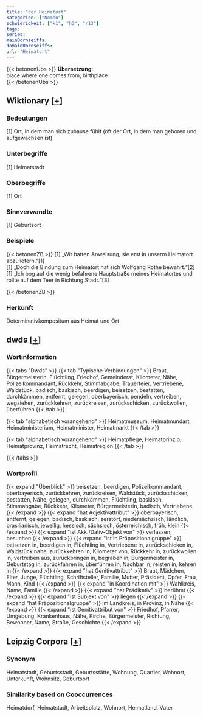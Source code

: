```yaml
---
title: "der Heimatort"
kategorien: ["Nomen"]
schwierigkeit: ["k1", "h3", "r13"]
tags:
series:
mainDornseiffs:
domainDornseiffs:
url: "Heimatort"
---
```


{{< betonenÜbs >}}
**Übersetzung:**  
place where one comes from, birthplace  
{{< /betonenÜbs >}}

## Wiktionary [[+](https://de.wiktionary.org/wiki/Heimatort)]

### Bedeutungen
[1] Ort, in dem man sich zuhause fühlt (oft der Ort, in dem man geboren und aufgewachsen ist)  

### Unterbegriffe
[1] Heimatstadt  

### Oberbegriffe
[1] Ort  

### Sinnverwandte
[1] Geburtsort  

### Beispiele
{{< betonenZB >}}
[1] „Wir hatten Anweisung, sie erst in unserm Heimatort abzuliefern.“[1]  
[1] „Doch die Bindung zum Heimatort hat sich Wolfgang Rothe bewahrt.“[2]  
[1] „Ich bog auf die wenig befahrene Hauptstraße meines Heimatortes und rollte auf dem Teer in Richtung Stadt.“[3]  

{{< /betonenZB >}}
### Herkunft
Determinativkompositum aus Heimat und Ort  



## dwds [[+](https://www.dwds.de/wb/Heimatort)]

### Wortinformation
{{< tabs "Dwds" >}}
{{< tab "Typische Verbindungen" >}}
Braut, Bürgermeisterin, Flüchtling, Friedhof, Gemeinderat, Kilometer, Nähe, Polizeikommandant, Rückkehr, Stimmabgabe, Trauerfeier, Vertriebene, Waldstück, badisch, baskisch, beerdigen, beisetzen, bestatten, durchkämmen, entfernt, gelegen, oberbayerisch, pendeln, vertreiben, wegziehen, zurückkehren, zurückreisen, zurückschicken, zurückwollen, überführen
{{< /tab >}}

{{< tab "alphabetisch vorangehend" >}}
Heimatmuseum, Heimatmundart, Heimatministerium, Heimatminister, Heimatmarkt
{{< /tab >}}

{{< tab "alphabetisch vorangehend" >}}
Heimatpflege, Heimatprinzip, Heimatprovinz, Heimatrecht, Heimatregion
{{< /tab >}}

{{< /tabs >}}

### Wortprofil
{{< expand "Überblick" >}} beisetzen, beerdigen, Polizeikommandant, oberbayerisch, zurückkehren, zurückreisen, Waldstück, zurückschicken, bestatten, Nähe, gelegen, durchkämmen, Flüchtling, baskisch, Stimmabgabe, Rückkehr, Kilometer, Bürgermeisterin, badisch, Vertriebene {{< /expand >}}
{{< expand "hat Adjektivattribut" >}} oberbayerisch, entfernt, gelegen, badisch, baskisch, zerstört, niedersächsisch, ländlich, brasilianisch, jeweilig, hessisch, sächsisch, österreichisch, früh, klein {{< /expand >}}
{{< expand "ist Akk./Dativ-Objekt von" >}} verlassen, besuchen {{< /expand >}}
{{< expand "ist in Präpositionalgruppe" >}} beisetzen in, beerdigen in, Flüchtling in, Vertriebene in, zurückschicken in, Waldstück nahe, zurückkehren in, Kilometer von, Rückkehr in, zurückwollen in, vertreiben aus, zurückbringen in, begraben in, Bürgermeister in, Geburtstag in, zurückfahren in, überführen in, Nachbar in, reisten in, kehren in {{< /expand >}}
{{< expand "hat Genitivattribut" >}} Braut, Mädchen, Elter, Junge, Flüchtling, Schriftsteller, Familie, Mutter, Präsident, Opfer, Frau, Mann, Kind {{< /expand >}}
{{< expand "in Koordination mit" >}} Wahlkreis, Name, Familie {{< /expand >}}
{{< expand "hat Prädikativ" >}} berühmt {{< /expand >}}
{{< expand "ist Subjekt von" >}} liegen {{< /expand >}}
{{< expand "hat Präpositionalgruppe" >}} im Landkreis, in Provinz, in Nähe {{< /expand >}}
{{< expand "ist Genitivattribut von" >}} Friedhof, Pfarrer, Umgebung, Krankenhaus, Nähe, Kirche, Bürgermeister, Richtung, Bewohner, Name, Straße, Geschichte {{< /expand >}}

## Leipzig Corpora [[+](https://corpora.uni-leipzig.de/en/res?word=Heimatort&corpusId=deu_newscrawl-public_2018)]


### Synonym
Heimatstadt, Geburtsstadt, Geburtsstätte, Wohnung, Quartier, Wohnort, Unterkunft, Wohnsitz, Geburtsort


### Similarity based on Cooccurrences
Heimatdorf, Heimatstadt, Arbeitsplatz, Wohnort, Heimatland, Vater

